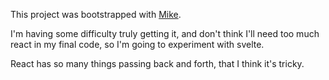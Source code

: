 This project was bootstrapped with [Mike](https://github.com/facebookincubator/create-react-app).

I'm having some difficulty truly getting it, and don't think I'll need too much react in my final code, so I'm going to experiment with svelte.

React has so many things passing back and forth, that I think it's tricky.